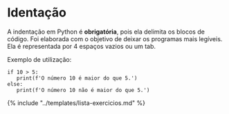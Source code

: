# Identação

A indentação em Python é **obrigatória**, pois ela delimita os blocos de código. Foi elaborada com o objetivo de deixar os programas mais legíveis. Ela é representada por 4 espaços vazios ou um tab. 

Exemplo de utilização:
```
if 10 > 5:
   print(f'O número 10 é maior do que 5.')
else:
   print(f'O número 10 não é maior do que 5.')
```

{% include "../templates/lista-exercicios.md" %}